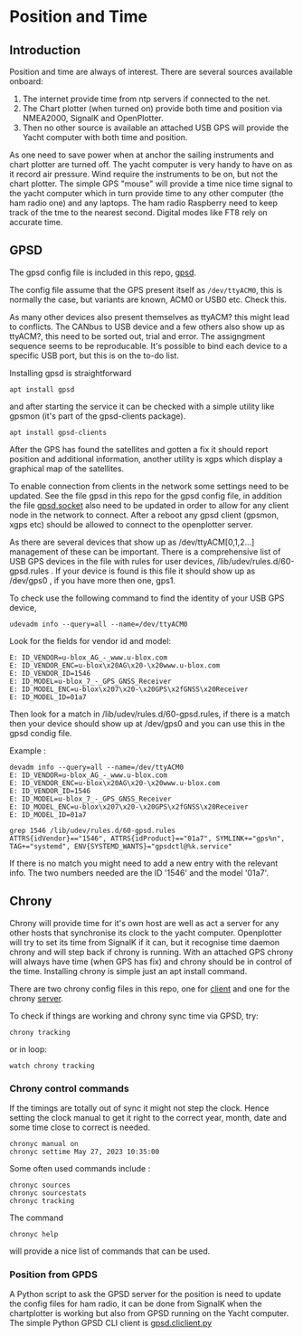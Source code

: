 # Position and Time

## Introduction
Position and time are always of interest. There are several sources available
onboard:
1. The internet provide time from ntp servers if connected to the net.
2. The Chart plotter (when turned on) provide both time and position via NMEA2000, SignalK and OpenPlotter.
3. Then no other source is available an attached USB GPS will provide the Yacht computer with both time and position.

As one need to save power when at anchor the sailing instruments and chart 
plotter are turned off. The yacht computer is very handy to have on as it 
record air pressure. Wind require the instruments to be on, but not the 
chart plotter. The simple GPS "mouse" will provide a time nice time signal
to the yacht computer which in turn provide time to any other computer 
(the ham radio one) and any laptops.  The ham radio Raspberry need to keep
track of the tme to the nearest second. Digital modes like FT8 rely on 
accurate time.

## GPSD
The gpsd config file is included in this repo,
[gpsd](https://github.com/olewsaa/Yacht-computer/blob/master/GPSD%20Position%20and%20Time/gpsd).

The config file assume that the GPS present itself as ```/dev/ttyACM0```, this is 
normally the case, but variants are known, ACM0 or USB0 etc. Check this.

As many other devices also present themselves as ttyACM? this might lead to 
conflicts. The CANbus to USB device and a few others also show up as ttyACM?,
this need to be sorted out, trial and error. The assigngment sequence seems
to be reproducable. It's possible to bind each device to a specific USB port,
but this is on the to-do list.

Installing gpsd is straightforward 
```
apt install gpsd
```
and after starting the service it can 
be checked with a simple utility like gpsmon (it's part of the 
gpsd-clients package).
```
apt install gpsd-clients
```
After the GPS has found the satellites and gotten a fix it should report position 
and additional information, another utility is xgps which display a graphical 
map of the satellites.

To enable connection from clients in the network some settings need to be updated.
See the file gpsd in this repo for the gpsd config file, in addition the file
[gpsd.socket](https://github.com/olewsaa/Yacht-computer/blob/master/GPSD%20Position%20and%20Time/gpsd.socket) 
also need to be updated in order to allow for any client node in 
the network to connect. After a reboot any gpsd client (gpsmon, xgps etc) should be 
allowed to connect to the openplotter server.

As there are several devices that show up as /dev/ttyACM[0,1,2...] management of these 
can be important. There is a comprehensive list of USB GPS  devices in the file with 
rules for user devices, /lib/udev/rules.d/60-gpsd.rules . If your device is found is this 
file it should show up as /dev/gps0 , if you have more then one, gps1.

To check use the following command to find the identity of your USB GPS device,
``` 
udevadm info --query=all --name=/dev/ttyACM0
``` 
Look for the fields for vendor id and model:
``` 
E: ID_VENDOR=u-blox_AG_-_www.u-blox.com
E: ID_VENDOR_ENC=u-blox\x20AG\x20-\x20www.u-blox.com
E: ID_VENDOR_ID=1546
E: ID_MODEL=u-blox_7_-_GPS_GNSS_Receiver
E: ID_MODEL_ENC=u-blox\x207\x20-\x20GPS\x2fGNSS\x20Receiver
E: ID_MODEL_ID=01a7
``` 
Then look for a match in /lib/udev/rules.d/60-gpsd.rules, if there is a match
then your device should show up at /dev/gps0 and you can use this in the gpsd condig file.

Example :
```
devadm info --query=all --name=/dev/ttyACM0 
E: ID_VENDOR=u-blox_AG_-_www.u-blox.com
E: ID_VENDOR_ENC=u-blox\x20AG\x20-\x20www.u-blox.com
E: ID_VENDOR_ID=1546
E: ID_MODEL=u-blox_7_-_GPS_GNSS_Receiver
E: ID_MODEL_ENC=u-blox\x207\x20-\x20GPS\x2fGNSS\x20Receiver
E: ID_MODEL_ID=01a7
```
```
grep 1546 /lib/udev/rules.d/60-gpsd.rules
ATTRS{idVendor}=="1546", ATTRS{idProduct}=="01a7", SYMLINK+="gps%n", TAG+="systemd", ENV{SYSTEMD_WANTS}="gpsdctl@%k.service"
```

If there is no match you might need to add a new entry with the relevant info. The 
two numbers needed are the ID '1546' and the model '01a7'.



## Chrony
 Chrony will provide time for it's own host are well as act a server for 
any other hosts that synchronise its clock to the yacht computer. 
Openplotter will try to set its time from SignalK if it can, but it recognise 
time daemon chrony and will step back if chrony is running. With an attached 
GPS chrony will always have time (when GPS has fix) and chrony should be in
control of the time. Installing chrony is simple just an apt install command.

There are two chrony config files in this repo, one for 
[client](https://github.com/olewsaa/Yacht-computer/blob/master/GPSD%20Position%20and%20Time/chrony.conf.client) 
and one for the  chrony 
[server](https://github.com/olewsaa/Yacht-computer/blob/master/GPSD%20Position%20and%20Time/chrony.conf.server). 

To check if things are working and chrony sync time via GPSD, try:
```
chrony tracking
```
or in loop:
```
watch chrony tracking
```


### Chrony control commands
If the timings are totally out of sync it might not step the clock. 
Hence setting the clock manual to get it right to the correct year, month, 
date and some time close to correct is needed.
```
chronyc manual on
chronyc settime May 27, 2023 10:35:00
```
Some often used commands include :
```
chronyc sources
chronyc sourcestats
chronyc tracking
```
The command 
```
chronyc help
```
will provide a nice list of commands that can be used.


### Position from GPDS
A Python script to ask the GPSD server for the position is need to update the config files
for ham radio, it can be done from SignalK when the chartplotter is working but also from GPSD
running on the Yacht computer. The simple Python GPSD CLI client is 
[gpsd.cliclient.py](https://github.com/olewsaa/Yacht-computer/blob/master/GPSD%20Position%20and%20Time/gpsd.cliclient.py)

